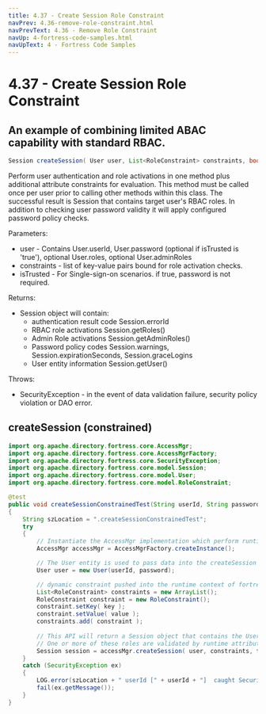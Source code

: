 ```yaml
---
title: 4.37 - Create Session Role Constraint
navPrev: 4.36-remove-role-constraint.html
navPrevText: 4.36 - Remove Role Constraint
navUp: 4-fortress-code-samples.html
navUpText: 4 - Fortress Code Samples
---
```


# 4.37 - Create Session Role Constraint

## An example of combining limited ABAC capability with standard RBAC.

```java
Session createSession( User user, List<RoleConstraint> constraints, boolean isTrusted ) throws SecurityException;
```

Perform user authentication and role activations in one method plus additional attribute constraints for evaluation.
This method must be called once per user prior to calling other methods within this class. The successful result is Session that contains target user's RBAC roles.
In addition to checking user password validity it will apply configured password policy checks.

Parameters:
- user - Contains User.userId, User.password (optional if isTrusted is 'true'), optional User.roles, optional User.adminRoles
- constraints - list of key-value pairs bound for role activation checks. 
- isTrusted - For Single-sign-on scenarios. if true, password is not required.

Returns:
- Session object will contain:
  - authentication result code Session.errorId
  - RBAC role activations Session.getRoles()
  - Admin Role activations Session.getAdminRoles()
  - Password policy codes Session.warnings, Session.expirationSeconds, Session.graceLogins
  - User entity information Session.getUser()

Throws:
- SecurityException - in the event of data validation failure, security policy violation or DAO error.

## createSession (constrained)

```java
import org.apache.directory.fortress.core.AccessMgr;
import org.apache.directory.fortress.core.AccessMgrFactory;
import org.apache.directory.fortress.core.SecurityException;
import org.apache.directory.fortress.core.model.Session;
import org.apache.directory.fortress.core.model.User;
import org.apache.directory.fortress.core.model.RoleConstraint;

@test
public void createSessionConstrainedTest(String userId, String password, String key, String value)
{
    String szLocation = ".createSessionConstrainedTest";
    try
    {
        // Instantiate the AccessMgr implementation which perform runtime operations.
        AccessMgr accessMgr = AccessMgrFactory.createInstance();

        // The User entity is used to pass data into the createSession API.
        User user = new User(userId, password);

        // dynamic constraint pushed into the runtime context of fortress:
        List<RoleConstraint> constraints = new ArrayList();
        RoleConstraint constraint = new RoleConstraint();
        constraint.setKey( key );
        constraint.setValue( value );
        constraints.add( constraint );
        
        // This API will return a Session object that contains the User's activated Roles and other info.
        // One or more of these roles are validated by runtime attributes (role constraints).
        Session session = accessMgr.createSession( user, constraints, false );
    }
    catch (SecurityException ex)
    {
        LOG.error(szLocation + " userId [" + userId + "]  caught SecurityException rc=" + ex.getErrorId() + ", msg=" + ex.getMessage(), ex);
        fail(ex.getMessage());
    }
}
```
